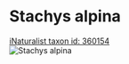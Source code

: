 
Stachys alpina
==============
  
[iNaturalist taxon id: 360154](https://www.inaturalist.org/taxa/360154)  
![Stachys alpina](https://inaturalist-open-data.s3.amazonaws.com/photos/212251031/medium.jpeg)